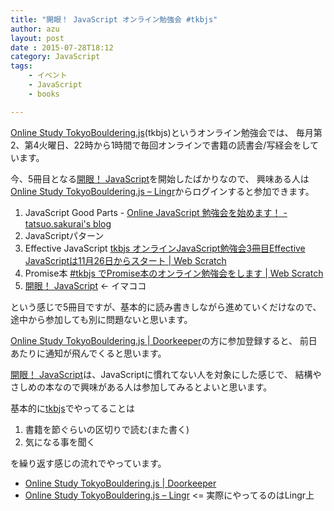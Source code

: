 ```yaml
---
title: "開眼！ JavaScript オンライン勉強会 #tkbjs"
author: azu
layout: post
date : 2015-07-28T18:12
category: JavaScript
tags:
    - イベント
    - JavaScript
    - books

---
```


[Online Study TokyoBouldering.js](https://tkbjs.doorkeeper.jp/ "Online Study TokyoBouldering.js | Doorkeeper")(tkbjs)というオンライン勉強会では、
毎月第2、第4火曜日、22時から1時間で毎回オンラインで書籍の読書会/写経会をしています。

今、5冊目となる[開眼！ JavaScript](http://www.oreilly.co.jp/books/9784873116211/ "開眼！ JavaScript")を開始したばかりなので、
興味ある人は[Online Study TokyoBouldering.js – Lingr](http://lingr.com/room/tkbjs "Online Study TokyoBouldering.js – Lingr")からログインすると参加できます。

1. JavaScript Good Parts - [Online JavaScript 勉強会を始めます！ - tatsuo.sakurai&#39;s blog](http://t2os.hatenablog.com/entry/20100708/1278561934 "Online JavaScript 勉強会を始めます！ - tatsuo.sakurai&#39;s blog")
2. JavaScriptパターン
3. Effective JavaScript [tkbjs オンラインJavaScript勉強会3冊目Effective JavaScriptは11月26日からスタート | Web Scratch](http://efcl.info/2013/1126/res3486/)
4. Promise本 [#tkbjs でPromise本のオンライン勉強会をします | Web Scratch](http://efcl.info/2014/11/17/tkbjs-promises-book/)
5. [開眼！ JavaScript](http://www.oreilly.co.jp/books/9784873116211/ "開眼！ JavaScript") <- イマココ

という感じで5冊目ですが、基本的に読み書きしながら進めていくだけなので、
途中から参加しても別に問題ないと思います。

[Online Study TokyoBouldering.js | Doorkeeper](https://tkbjs.doorkeeper.jp/ "Online Study TokyoBouldering.js | Doorkeeper")の方に参加登録すると、
前日あたりに通知が飛んでくると思います。

[開眼！ JavaScript](http://www.oreilly.co.jp/books/9784873116211/ "開眼！ JavaScript")は、JavaScriptに慣れてない人を対象にした感じで、
結構やさしめの本なので興味がある人は参加してみるとよいと思います。

基本的に[tkbjs][]でやってることは

1. 書籍を節ぐらいの区切りで読む(また書く)
2. 気になる事を聞く

を繰り返す感じの流れでやっています。

- [Online Study TokyoBouldering.js | Doorkeeper](https://tkbjs.doorkeeper.jp/ "Online Study TokyoBouldering.js | Doorkeeper")
- [Online Study TokyoBouldering.js – Lingr](http://lingr.com/room/tkbjs "Online Study TokyoBouldering.js – Lingr") <= 実際にやってるのはLingr上


[tkbjs]: http://lingr.com/room/tkbjs "Online Study TokyoBouldering.js"
[#tkbjs]: https://twitter.com/search?q=%23tkbjs "#tkbjs"
